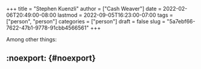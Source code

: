 +++
title = "Stephen Kuenzli"
author = ["Cash Weaver"]
date = 2022-02-06T20:49:00-08:00
lastmod = 2022-09-05T16:23:00-07:00
tags = ["person", "person"]
categories = ["person"]
draft = false
slug = "5a7ebf66-7622-47b1-9778-91cbb4566561"
+++

Among other things:


## :noexport: {#noexport}
